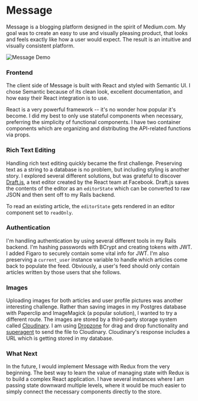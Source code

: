 # Message

Message is a blogging platform designed in the spirit of Medium.com. My goal was to create an easy to use and visually pleasing product, that looks and feels exactly like how a user would expect. The result is an intuitive and visually consistent platform.

![Message Demo](https://media.giphy.com/media/3ohrynpkyPjfVyiOeA/giphy.gif)

### Frontend

The client side of Message is built with React and styled with Semantic UI. I chose Semantic because of its clean look, excellent documentation, and how easy their React integration is to use.

React is a very powerful framework -- it's no wonder how popular it's become. I did my best to only use stateful components when necessary, preferring the simplicity of functional components. I have two container components which are organizing and distributing the API-related functions via props.

### Rich Text Editing

Handling rich text editing quickly became the first challenge. Preserving text as a string to a database is no problem, but including styling is another story. I explored several different solutions, but was grateful to discover [Draft.js](https://draftjs.org/), a text editor created by the React team at Facebook. Draft.js saves the contents of the editor as an ```editorState``` which can be converted to raw JSON and then sent off to my Rails backend.

To read an existing article, the ```editorState``` gets rendered in an editor component set to ```readOnly```.

### Authentication

I'm handling authentication by using several different tools in my Rails backend. I'm hashing passwords with BCrypt and creating tokens with JWT. I added Figaro to securely contain some vital info for JWT. I'm also preserving a ```current_user``` instance variable to handle which articles come back to populate the feed. Obviously, a user's feed should only contain articles written by those users that she follows.

### Images

Uploading images for both articles and user profile pictures was another interesting challenge. Rather than saving images in my Postgres database with Paperclip and ImageMagick (a popular solution), I wanted to try a different route. The images are stored by a third-party storage system called [Cloudinary](http://cloudinary.com/). I am using [Dropzone](https://github.com/enyo/dropzone) for drag and drop functionality and [superagent](https://github.com/visionmedia/superagent) to send the file to Cloudinary. Cloudinary's response includes a URL which is getting stored in my database.

### What Next

In the future, I would implement Message with Redux from the very beginning. The best way to learn the value of managing state with Redux is to build a complex React application. I have several instances where I am passing state downward multiple levels, where it would be much easier to simply connect the necessary components directly to the store.
